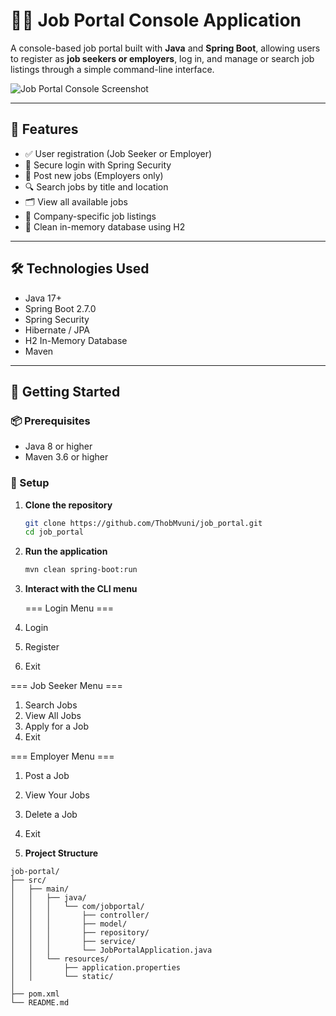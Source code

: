 # 🧑‍💼 Job Portal Console Application

A console-based job portal built with **Java** and **Spring Boot**, allowing users to register as **job seekers or employers**, log in, and manage or search job listings through a simple command-line interface.

![Job Portal Console Screenshot](job_portal.png)

---

## 📌 Features

- ✅ User registration (Job Seeker or Employer)
- 🔐 Secure login with Spring Security
- 📝 Post new jobs (Employers only)
- 🔍 Search jobs by title and location
- 🗂️ View all available jobs
- 🏢 Company-specific job listings
- 🧼 Clean in-memory database using H2

---

## 🛠️ Technologies Used

- Java 17+
- Spring Boot 2.7.0
- Spring Security
- Hibernate / JPA
- H2 In-Memory Database
- Maven

---

## 🚀 Getting Started

### 📦 Prerequisites

- Java 8 or higher
- Maven 3.6 or higher

### 🔧 Setup

1. **Clone the repository**
   ```bash
   git clone https://github.com/ThobMvuni/job_portal.git
   cd job_portal

2. **Run the application**
   ```bash
   mvn clean spring-boot:run

3. **Interact with the CLI menu**
   
   === Login Menu ===
1. Login
2. Register
3. Exit

=== Job Seeker Menu ===
1. Search Jobs
2. View All Jobs
3. Apply for a Job
4. Exit

=== Employer Menu ===
1. Post a Job
2. View Your Jobs
3. Delete a Job
4. Exit

4. **Project Structure**

```
job-portal/
├── src/
│   ├── main/
│   │   ├── java/
│   │   │   └── com/jobportal/
│   │   │       ├── controller/
│   │   │       ├── model/
│   │   │       ├── repository/
│   │   │       ├── service/
│   │   │       └── JobPortalApplication.java
│   │   └── resources/
│   │       ├── application.properties
│   │       └── static/
│  
├── pom.xml
└── README.md
```

